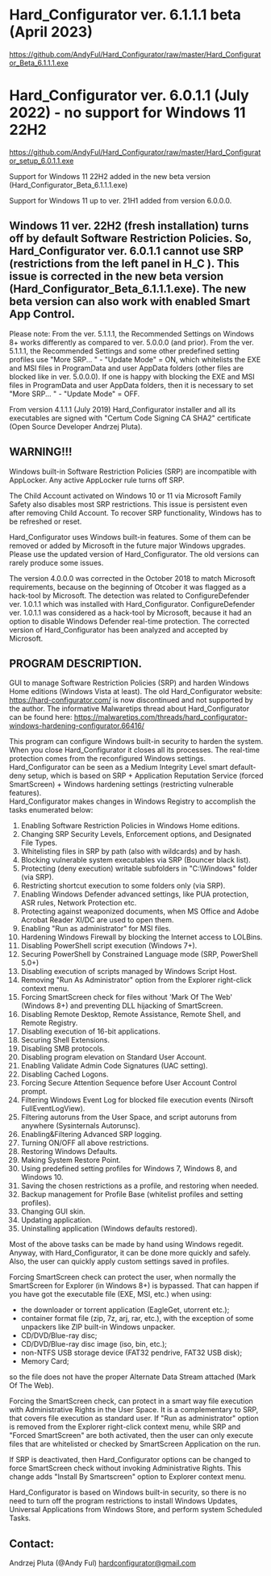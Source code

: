 # Hard_Configurator ver. 6.1.1.1 beta (April 2023)
https://github.com/AndyFul/Hard_Configurator/raw/master/Hard_Configurator_Beta_6.1.1.1.exe

# Hard_Configurator ver. 6.0.1.1 (July 2022) - no support for Windows 11 22H2
https://github.com/AndyFul/Hard_Configurator/raw/master/Hard_Configurator_setup_6.0.1.1.exe


Support for Windows 11 22H2 added in the new beta version (Hard_Configurator_Beta_6.1.1.1.exe)

Support for Windows 11 up to ver. 21H1 added from version 6.0.0.0.


## Windows 11 ver. 22H2 (fresh installation) turns off by default Software Restriction Policies. So, Hard_Configurator ver. 6.0.1.1 cannot use SRP (restrictions from the left panel in H_C ). This issue is corrected in the new beta version (Hard_Configurator_Beta_6.1.1.1.exe). The new beta version can also work with enabled Smart App Control.

Please note: From the ver. 5.1.1.1, the Recommended Settings on Windows 8+ works differently as compared to ver. 5.0.0.0 (and prior).
From the ver. 5.1.1.1, the Recommended Settings and some other predefined setting profiles use "More SRP... " - "Update Mode" = ON, which 
whitelists the EXE and MSI files in ProgramData and user AppData folders (other files are blocked like in ver. 5.0.0.0). If one is happy with 
blocking the EXE and MSI files in ProgramData and user AppData folders, then it is necessary to set "More SRP... " - "Update Mode" = OFF.

From version 4.1.1.1 (July 2019) Hard_Configurator installer and all its executables are signed with "Certum Code Signing CA SHA2" certificate
(Open Source Developer Andrzej Pluta).

## WARNING!!!
Windows built-in Software Restriction Policies (SRP) are incompatible with AppLocker. Any active AppLocker rule turns off 
SRP.

The Child Account activated on Windows 10 or 11 via Microsoft Family Safety also disables most SRP restrictions. 
This issue is persistent even after removing Child Account. To recover SRP functionality, Windows has to be refreshed or 
reset.

Hard_Configurator uses Windows built-in features. Some of them can be removed or added by Microsoft in the future major 
Windows upgrades. 
Please use the updated version of Hard_Configurator. The old versions can rarely produce some issues.

The version 4.0.0.0 was corrected in the October 2018 to match Microsoft requirements, because on the beginning of Otcober
it was flagged as a hack-tool by Microsoft. The detection was related to ConfigureDefender ver. 1.0.1.1 which was installed with
Hard_Configurator. ConfigureDefender ver. 1.0.1.1 was considered as a hack-tool by Microsoft, because it had an option to disable
Windows Defender real-time protection. The corrected version of Hard_Configurator has been analyzed and accepted by Microsoft.


## PROGRAM DESCRIPTION.

GUI to manage Software Restriction Policies (SRP) and harden Windows Home editions (Windows Vista at least).
The old Hard_Configurator website: https://hard-configurator.com/ is now discontinued and not supported by the author. 
The informative Malwaretips thread about Hard_Configurator can be found here:
https://malwaretips.com/threads/hard_configurator-windows-hardening-configurator.66416/


This program can configure Windows built-in security to harden the system. When you close Hard_Configurator it closes all its processes. The 
real-time protection comes from the reconfigured Windows settings.
Hard_Configurator can be seen as a Medium Integrity Level smart default-deny setup, which is based on SRP + Application Reputation Service 
(forced SmartScreen) + Windows hardening settings (restricting vulnerable features).  
Hard_Configurator makes changes in Windows Registry to accomplish the tasks enumerated below:

1. Enabling Software Restriction Policies in Windows Home editions.
2. Changing SRP Security Levels, Enforcement options, and Designated File Types.
3. Whitelisting files in SRP by path (also with wildcards) and by hash.
4. Blocking vulnerable system executables via SRP (Bouncer black list).
5. Protecting (deny execution) writable subfolders in "C:\Windows" folder (via SRP).
6. Restricting shortcut execution to some folders only (via SRP).
7. Enabling Windows Defender advanced settings, like PUA protection, ASR rules, Network Protection etc. 
8. Protecting against weaponized documents, when MS Office and Adobe Acrobat Reader XI/DC are used to open them.
9. Enabling "Run as administrator" for MSI files.
10. Hardening Windows Firewall by blocking the Internet access to LOLBins.
11. Disabling PowerShell script execution (Windows 7+).
12. Securing PowerShell by Constrained Language mode (SRP, PowerShell 5.0+)
13. Disabling execution of scripts managed by Windows Script Host.
14. Removing "Run As Administrator" option from the Explorer right-click context menu.
15. Forcing SmartScreen check for files without 'Mark Of The Web' (Windows 8+) and preventing DLL hijacking of SmartScreen.
16. Disabling Remote Desktop, Remote Assistance, Remote Shell, and Remote Registry.
17. Disabling execution of 16-bit applications.
18. Securing Shell Extensions.
19. Disabling SMB protocols.
20. Disabling program elevation on Standard User Account.
21. Enabling Validate Admin Code Signatures (UAC setting).
22. Disabling Cached Logons.
23. Forcing Secure Attention Sequence before User Account Control prompt.
24. Filtering Windows Event Log for blocked file execution events (Nirsoft FullEventLogView).
25. Filtering autoruns from the User Space, and script autoruns from anywhere (Sysinternals Autorunsc).
26. Enabling&Filtering Advanced SRP logging.
27. Turning ON/OFF all above restrictions.
28. Restoring Windows Defaults.
29. Making System Restore Point.
30. Using predefined setting profiles for Windows 7, Windows 8, and Windows 10.
31. Saving the chosen restrictions as a profile, and restoring when needed.
32. Backup management for Profile Base (whitelist profiles and setting profiles).
33. Changing GUI skin.
34. Updating application.
35. Uninstalling application (Windows defaults restored).


Most of the above tasks can be made by hand using Windows regedit. Anyway, with Hard_Configurator, it can be done more quickly and safely. 
Also, the user can quickly apply custom settings saved in profiles.

Forcing SmartScreen check can protect the user, when normally the SmartScreen for Explorer (in Windows 8+) is bypassed.
That can happen if you have got the executable file (EXE, MSI, etc.) when using:

* the downloader or torrent application (EagleGet, utorrent etc.);
* container format file (zip, 7z, arj, rar, etc.), with the exception of some unpackers like ZIP built-in Windows unpacker.
* CD/DVD/Blue-ray disc;
* CD/DVD/Blue-ray disc image (iso, bin, etc.);
* non-NTFS USB storage device (FAT32 pendrive, FAT32 USB disk);
* Memory Card;

so the file does not have the proper Alternate Data Stream attached (Mark Of The Web).

Forcing the SmartScreen check, can protect in a smart way file execution with Administrative Rights in the User Space. It is a complementary 
to SRP, that covers file execution as standard user. If "Run as administrator" option is removed from the Explorer right-click context menu, 
while SRP and "Forced SmartScreen" are both activated, then the user can only execute files that are whitelisted or checked by SmartScreen 
Application on the run.

If SRP is deactivated, then Hard_Configurator options can be changed to force SmartScreen check without invoking Administrative Rights. This 
change adds "Install By Smartscreen" option to Explorer context menu.

Hard_Configurator is based on Windows built-in security, so there is no need to turn off the program restrictions to install Windows Updates, 
Universal Applications from Windows Store, and perform system Scheduled Tasks.

## Contact: 
Andrzej Pluta (@Andy Ful)
hardconfigurator@gmail.com
